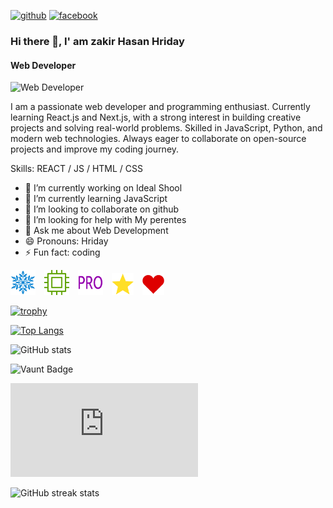 [<img src='https://cdn.jsdelivr.net/npm/simple-icons@3.0.1/icons/github.svg' alt='github' height='40'>](https://github.com/https://github.com/hriday33333/hriday33333/edit/main/README.md)  [<img src='https://cdn.jsdelivr.net/npm/simple-icons@3.0.1/icons/facebook.svg' alt='facebook' height='40'>](https://www.facebook.com/https://www.facebook.com/hriday.khan.31521301)  

### Hi there 👋, I' am zakir Hasan Hriday
#### Web Developer
![Web Developer](https://scontent.fdac198-1.fna.fbcdn.net/v/t39.30808-6/477019594_1633092977288500_1689806550126582306_n.jpg?stp=dst-jpg_s960x960_tt6&_nc_cat=109&ccb=1-7&_nc_sid=cc71e4&_nc_eui2=AeEiP3sagZVz05dPas4t9doGClP95lqhXT8KU_3mWqFdPzP8PkxgaUTj2K9bDEqbdytgEo9tQDGfaOiB3H2apJSo&_nc_ohc=f2RLEDck2OIQ7kNvwEGqn4R&_nc_oc=AdleME7ZGqhnN2CLGmMZzhk_wjs3y5t-gXFrUon3Irgpa7tqAbjc9GtbzIMvpLGchNA&_nc_zt=23&_nc_ht=scontent.fdac198-1.fna&_nc_gid=HJEL2pUJEK4bFTJXIy6N3Q&oh=00_AfWIP837YLL72MfYU8bnhF8aJvdz5G0_DLiOp9ZoDzpdGA&oe=68B74D83)

I am a passionate web developer and programming enthusiast. Currently learning React.js and Next.js, with a strong interest in building creative projects and solving real-world problems. Skilled in JavaScript, Python, and modern web technologies. Always eager to collaborate on open-source projects and improve my coding journey.

Skills:   REACT / JS / HTML / CSS

- 🔭 I’m currently working on Ideal Shool 
- 🌱 I’m currently learning JavaScript 
- 👯 I’m looking to collaborate on github 
- 🤔 I’m looking for help with My perentes 
- 💬 Ask me about Web Development 
- 😄 Pronouns: Hriday 
- ⚡ Fun fact: coding 




<a href='https://archiveprogram.github.com/'><img src='https://raw.githubusercontent.com/acervenky/animated-github-badges/master/assets/acbadge.gif' width='40' height='40'></a> <a href='https://docs.github.com/en/developers'><img src='https://raw.githubusercontent.com/acervenky/animated-github-badges/master/assets/devbadge.gif' width='40' height='40'></a> <a href='https://github.com/pricing'><img src='https://raw.githubusercontent.com/acervenky/animated-github-badges/master/assets/pro.gif' width='40' height='40'></a> <a href='https://stars.github.com/'><img src='https://raw.githubusercontent.com/acervenky/animated-github-badges/master/assets/starbadge.gif' width='35' height='35'></a> <a href='https://docs.github.com/en/github/supporting-the-open-source-community-with-github-sponsors'><img src='https://raw.githubusercontent.com/acervenky/animated-github-badges/master/assets/sponsorbadge.gif' width='35' height='35'></a> 

[![trophy](https://github-profile-trophy.vercel.app/?username=https://github.com/hriday33333/hriday33333/edit/main/README.md)](https://github.com/ryo-ma/github-profile-trophy)

[![Top Langs](https://github-readme-stats.vercel.app/api/top-langs/?username=https://github.com/hriday33333/hriday33333/edit/main/README.md)](https://github.com/anuraghazra/github-readme-stats)

![GitHub stats](https://github-readme-stats.vercel.app/api?username=https://github.com/hriday33333/hriday33333/edit/main/README.md&show_icons=true&count_private=true)  

![Vaunt Badge](https://api.vaunt.dev/v1/github/entities/https://github.com/hriday33333/hriday33333/edit/main/README.md/contributions?format=svg&private=true)  

![GitHub metrics](https://metrics.lecoq.io/https://github.com/hriday33333/hriday33333/edit/main/README.md)  

![GitHub streak stats](https://streak-stats.demolab.com/?user=https://github.com/hriday33333/hriday33333/edit/main/README.md)  

